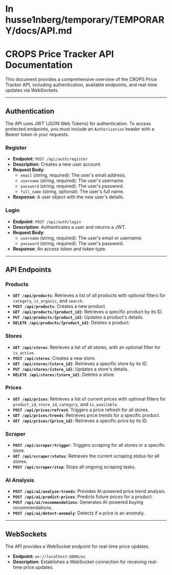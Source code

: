 # In husse1nberg/temporary/TEMPORARY/docs/API.md
# CROPS Price Tracker API Documentation

This document provides a comprehensive overview of the CROPS Price Tracker API, including authentication, available endpoints, and real-time updates via WebSockets.

---

## **Authentication**

The API uses JWT (JSON Web Tokens) for authentication. To access protected endpoints, you must include an `Authorization` header with a Bearer token in your requests.

### **Register**

* **Endpoint**: `POST /api/auth/register`
* **Description**: Creates a new user account.
* **Request Body**:
    * `email` (string, required): The user's email address.
    * `username` (string, required): The user's username.
    * `password` (string, required): The user's password.
    * `full_name` (string, optional): The user's full name.
* **Response**: A user object with the new user's details.

### **Login**

* **Endpoint**: `POST /api/auth/login`
* **Description**: Authenticates a user and returns a JWT.
* **Request Body**:
    * `username` (string, required): The user's email or username.
    * `password` (string, required): The user's password.
* **Response**: An access token and token type.

---

## **API Endpoints**

### **Products**

* **`GET /api/products`**: Retrieves a list of all products with optional filters for `category`, `is_organic`, and `search`.
* **`POST /api/products`**: Creates a new product.
* **`GET /api/products/{product_id}`**: Retrieves a specific product by its ID.
* **`PUT /api/products/{product_id}`**: Updates a product's details.
* **`DELETE /api/products/{product_id}`**: Deletes a product.

### **Stores**

* **`GET /api/stores`**: Retrieves a list of all stores, with an optional filter for `is_active`.
* **`POST /api/stores`**: Creates a new store.
* **`GET /api/stores/{store_id}`**: Retrieves a specific store by its ID.
* **`PUT /api/stores/{store_id}`**: Updates a store's details.
* **`DELETE /api/stores/{store_id}`**: Deletes a store.

### **Prices**

* **`GET /api/prices`**: Retrieves a list of current prices with optional filters for `product_id`, `store_id`, `category`, and `is_available`.
* **`POST /api/prices/refresh`**: Triggers a price refresh for all stores.
* **`GET /api/prices/trends`**: Retrieves price trends for a specific product.
* **`GET /api/prices/{price_id}`**: Retrieves a specific price by its ID.

### **Scraper**

* **`POST /api/scraper/trigger`**: Triggers scraping for all stores or a specific store.
* **`GET /api/scraper/status`**: Retrieves the current scraping status for all stores.
* **`POST /api/scraper/stop`**: Stops all ongoing scraping tasks.

### **AI Analysis**

* **`POST /api/ai/analyze-trends`**: Provides AI-powered price trend analysis.
* **`POST /api/ai/predict-prices`**: Predicts future prices for a product.
* **`POST /api/ai/recommendations`**: Generates AI-powered buying recommendations.
* **`POST /api/ai/detect-anomaly`**: Detects if a price is an anomaly.

---

## **WebSockets**

The API provides a WebSocket endpoint for real-time price updates.

* **Endpoint**: `ws://localhost:8000/ws`
* **Description**: Establishes a WebSocket connection for receiving real-time price updates.